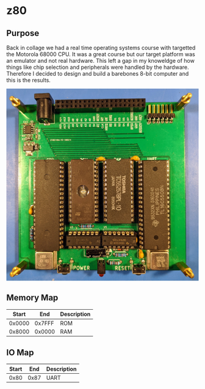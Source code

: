 # z80

## Purpose

Back in collage we had a real time operating systems course with targetted the Motorola 68000 CPU. It was a great course but our target platform was an emulator and not real hardware. This left a gap in my knoweldge of how things like chip selection and peripherals were handled by the hardware. Therefore I decided to design and build a barebones 8-bit computer and this is the results.

![z80](z80.jpg)

## Memory Map

| Start | End | Description |
| --- | --- | --- |
| 0x0000 | 0x7FFF | ROM |
| 0x8000 | 0x0000 | RAM |

## IO Map

| Start | End | Description |
| --- | --- | --- |
| 0x80 | 0x87 | UART |
